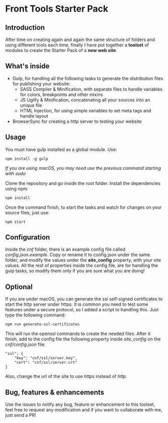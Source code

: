 # Front Tools Starter Pack

## Introduction
After time on creating again and again the same structure of folders and using different tools each time, finally I have put together a **toolset** of modules to create the Starter Pack of a **new web site**.


## What's inside

 - Gulp, for handling all the following tasks to generate the distribution files for publishing your website:
	 - SASS Compiler & Minification, with separate files to handle variables
   for colors, breakpoints and other mixins
    - JS Uglify & Minification, concatenating all your sources into an unique file
    - HTML Injection, for using simple variables to set meta tags and handle layout
 - BrowserSync for creating a http server to testing your website

## Usage

You must have gulp installed as a global module. Use:

    npm install -g gulp
   *If you are using macOS, you may need use the previous command starting with sudo*

Clone the repository and go inside the root folder. Install the dependencies using npm:

    npm install

Once the command finish, to start the tasks and watch for changes on your source files, just use:

    npm start

## Configuration

Inside the *cnf* folder, there is an example config file called *config.json.example*. Copy or rename it to config.json under the same folder, and modify the values under the **site_config** property, with your site values.
All the rest of properties inside the config file, are for handling the gulp tasks, so modify them only if you are sure what you are doing!

## Optional

If you are under macOS, you can generate the ssl self-signed certificates to start the http server under https. It is common you need to test some features under a secure protocol, so I added a script to handling this. Just type the following command:

    npm run generate-ssl-certificates

This will run the openssl commands to create the needed files. After it finish, add to the config file the following property inside *site_config* on the *cnf/config.json* file:

    "ssl": {
	    "key": "cnf/ssl/server.key",
	    "cert": "cnf/ssl/server.crt"
    }
Also, change the url of the site to use *https* instead of *http*.

## Bug, features & enhancements
Use the issues to notify any bug, feature or enhancement to this toolset, feel free to request any modification and if you want to collaborate with me, just send a PR!